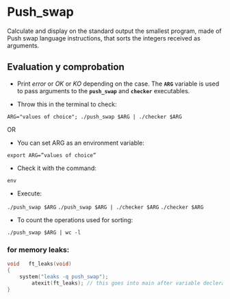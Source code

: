 # Push_swap
Calculate and display on the standard output the smallest program, made of Push swap language instructions, that sorts the integers received as arguments.

## Evaluation y comprobation

- Print *error* or *OK* or *KO* depending on the case. The **`ARG`** variable is used to pass arguments to the **`push_swap`** and **`checker`** executables.

- Throw this in the terminal to check:

`ARG="values of choice"; ./push_swap $ARG | ./checker $ARG`

OR

- You can set ARG as an environment variable:

`export ARG=”values of choice”`

- Check it with the command:

`env`

- Execute:

`./push_swap $ARG`
`./push_swap $ARG | ./checker $ARG`
`./checker $ARG`

- To count the operations used for sorting:

`./push_swap $ARG | wc -l`

### for memory leaks:

```c
void   ft_leaks(void)
{
    system("leaks -q push_swap");
		atexit(ft_leaks); // this goes into main after variable declerations
}
```
